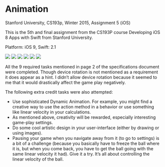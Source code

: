# Animation
Stanford University, CS193p, Winter 2015, Assignment 5 (iOS)

This is the 5th and final assignment from the CS193P course Developing iOS 8 Apps with Swift from Stanford University.

Platform: iOS 9, Swift: 2.1

![](https://raw.githubusercontent.com/sanjibahmad/Animation/master/Screenshots/gameplay-screenshots-start-game.jpg)
![](https://raw.githubusercontent.com/sanjibahmad/Animation/master/Screenshots/gameplay-screenshots-start.jpg)
![](https://raw.githubusercontent.com/sanjibahmad/Animation/master/Screenshots/gameplay-screenshots-mid.jpg)
![](https://raw.githubusercontent.com/sanjibahmad/Animation/master/Screenshots/gameplay-screenshots-you-win.jpg)
![](https://raw.githubusercontent.com/sanjibahmad/Animation/master/Screenshots/gameplay-screenshots-you-lost.jpg)
![](https://raw.githubusercontent.com/sanjibahmad/Animation/master/Screenshots/gameplay-screenshots-settings.jpg)



All the 9 required tasks mentioned in page 2 of the specifications document were completed. Though device rotation is not mentioned as a requirement it does appear as a hint. I didn’t allow device rotation because it seemed to me that it would drastically affect the game play negatively. 

The following extra credit tasks were also attempted:
- Use sophisticated Dynamic Animation. For example, you might find a creative way to use the action method in a behavior or use something like linear velocity in your calculations.
- As mentioned above, creativity will be rewarded, especially interesting game-play settings.
- Do some cool artistic design in your user-interface (either by drawing or using images).
- Pausing your game when you navigate away from it (to go to settings) is a bit of a challenge (because you basically have to freeze the ball where it is, but when you come back, you have to get the ball going with the same linear velocity it had). Give it a try. It’s all about controlling the linear velocity of the ball.
